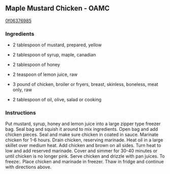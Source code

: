 ## Maple Mustard Chicken - OAMC

[0f06376985](http://www.food.com/recipe/maple-mustard-chicken-oamc-216638)

### Ingredients

 - 2 tablespoon of mustard, prepared, yellow

 - 2 tablespoon of syrup, maple, canadian

 - 2 tablespoon of honey

 - 2 teaspoon of lemon juice, raw

 - 3 pound of chicken, broiler or fryers, breast, skinless, boneless, meat only, raw

 - 2 tablespoon of oil, olive, salad or cooking

### Instructions

Put mustard, syrup, honey and lemon juice into a large zipper type freezer bag. Seal bag and squish it around to mix ingredients. Open bag and add chicken pieces. Seal and make sure chicken in coated in sauce. Marinate chicken for 1-6 hours. Drain chicken, reserving marinade. Heat oil in a large skillet over medium heat. Add chicken and brown on all sides. Turn heat to low and add reserved marinade. Cover and simmer for 30-40 minutes or until chicken is no longer pink. Serve chicken and drizzle with pan juices. To freeze:. Place chicken and marinade in freezer. Thaw in fridge and continue with directions above.